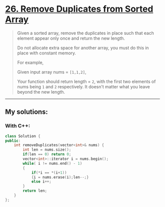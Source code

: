 [26. Remove Duplicates from Sorted Array](https://leetcode.com/problems/remove-duplicates-from-sorted-array/)
=========================================
>
>Given a sorted array, remove the duplicates in place such that each element appear only once and return the new length.
>
>Do not allocate extra space for another array, you must do this in place with constant memory.
>
>For example,
>
>Given input array nums = `[1,1,2]`,
>
>Your function should return length = `2`, with the first two elements of nums being `1` and `2` respectively. It doesn't matter what you leave beyond the new length. 

----------
## My solutions:
### With C++:

```C++
class Solution {
public:
    int removeDuplicates(vector<int>& nums) {
        int len = nums.size();
        if(len == 0) return 0;
        vector<int>::iterator i = nums.begin();
        while( i != nums.end() - 1)
        {
            if(*i == *(i+1))
            {i = nums.erase(i);len--;}
            else i++;
        }
        return len;
    }
};
```
